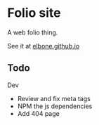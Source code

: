 # Folio site

A web folio thing.

See it at [elbone.github.io](elbone.github.io)

## Todo

Dev
- Review and fix meta tags
- NPM the js dependencies
- Add 404 page
